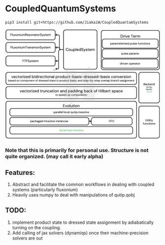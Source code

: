 # CoupledQuantumSystems
```
pip3 install git+https://github.com/JiakaiW/CoupledQuantumSystems
```

![workflow of quantum simulation using this package](assets/CoupledQuantumSystems.png)

### Note that this is primarily for personal use. Structure is not quite organized. (may call it early alpha)

## Features:
1. Abstract and facilitate the common workflows in dealing with coupled systems (particularly fluxonium)
2. Heavily uses numpy to deal with manipulations of qutip.qobj


## TODO:
1. implement product state to dressed state assignment by adiabatically turning on the coupling.
2. Add calling of jax solvers (dynamiqs) once their machine-precision solvers are out